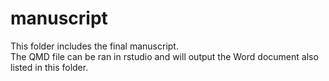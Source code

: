 # manuscript

This folder includes the final manuscript.\
The QMD file can be ran in rstudio and will output the Word document also listed in this folder.
